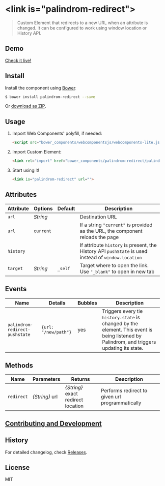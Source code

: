 # &lt;link is="palindrom-redirect"&gt;

> Custom Element that redirects to a new URL when an attribute is changed. It can be configured to work using window location or History API.

## Demo

[Check it live!](http://Palindrom.github.io/palindrom-redirect)

## Install

Install the component using [Bower](http://bower.io/):

```sh
$ bower install palindrom-redirect --save
```

Or [download as ZIP](https://github.com/Palindrom/palindrom-redirect/archive/master.zip).

## Usage

1. Import Web Components' polyfill, if needed:

    ```html
    <script src="bower_components/webcomponentsjs/webcomponents-lite.js"></script>
    ```

2. Import Custom Element:

    ```html
    <link rel="import" href="bower_components/palindrom-redirect/palindrom-redirect.html">
    ```

3. Start using it!

    ```html
    <link is="palindrom-redirect" url="">
    ```

## Attributes

Attribute      | Options            | Default  | Description
---            | ---                | ---      | ---
`url`          | *String*           |          | Destination URL
`url`          | `current`          |          | If a string `"current"` is provided as the URL, the component reloads the page
`history`      |                    |          | If attribute `history` is present, the History API `pushState` is used instead of `window.location`
`target`       | *String*           | `_self`  | Target where to open the link. Use `"_blank"` to open in new tab

## Events

Name                       | Details             | Bubbles  | Description
---                        | ---                 | ---      | ---
`palindrom-redirect-pushstate`| `{url: "/new/path"}` |   yes    | Triggers every tie `history.state` is changed by the element. This event is being listened by Palindrom, and triggers updating its state.

## Methods

Name       | Parameters     | Returns                            | Description
---        | ---            | ---                                | ---
`redirect` | _{String}_ url | _{String}_ exact redirect location | Performs redirect to given url programmatically

## [Contributing and Development](CONTRIBUTING.md)

## History

For detailed changelog, check [Releases](https://github.com/Palindrom/redirect/releases).

## License

MIT
